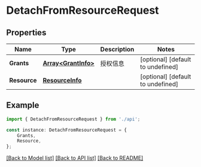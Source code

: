# DetachFromResourceRequest


## Properties

Name | Type | Description | Notes
------------ | ------------- | ------------- | -------------
**Grants** | [**Array&lt;GrantInfo&gt;**](GrantInfo.md) | 授权信息 | [optional] [default to undefined]
**Resource** | [**ResourceInfo**](ResourceInfo.md) |  | [optional] [default to undefined]

## Example

```typescript
import { DetachFromResourceRequest } from './api';

const instance: DetachFromResourceRequest = {
    Grants,
    Resource,
};
```

[[Back to Model list]](../README.md#documentation-for-models) [[Back to API list]](../README.md#documentation-for-api-endpoints) [[Back to README]](../README.md)
